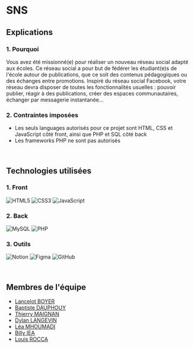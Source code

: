 # SNS

## Explications

### 1. Pourquoi

Vous avez été missionné(e) pour réaliser un nouveau réseau social adapté aux écoles. Ce réseau social a pour but de fédérer les étudiant(e)s de l'école autour de publications, que ce soit des contenus pédagogiques ou des échanges entre promotions. Inspiré du réseau social Facebook, votre réseau devra disposer de toutes les fonctionnalités usuelles : pouvoir publier, réagir à des publications, créer des espaces communautaires, échanger par messagerie instantanée...

### 2. Contraintes imposées

- Les seuls languages autorisés pour ce projet sont HTML, CSS et JavaScript côté front, ainsi que PHP et SQL côté back
- Les frameworks PHP ne sont pas autorisés

<br>

## Technologies utilisées

### 1. Front

![HTML5](https://img.shields.io/badge/html5-%23E34F26.svg?style=for-the-badge&logo=html5&logoColor=white)
![CSS3](https://img.shields.io/badge/css3-%231572B6.svg?style=for-the-badge&logo=css3&logoColor=white)
![JavaScript](https://img.shields.io/badge/javascript-%23323330.svg?style=for-the-badge&logo=javascript&logoColor=%23F7DF1E)

### 2. Back

![MySQL](https://img.shields.io/badge/mysql-%2300f.svg?style=for-the-badge&logo=mysql&logoColor=white)
![PHP](https://img.shields.io/badge/php-%23777BB4.svg?style=for-the-badge&logo=php&logoColor=white)

### 3. Outils

![Notion](https://img.shields.io/badge/Notion-%23000000.svg?style=for-the-badge&logo=notion&logoColor=white)
![Figma](https://img.shields.io/badge/figma-%23F24E1E.svg?style=for-the-badge&logo=figma&logoColor=white)
![GitHub](https://img.shields.io/badge/github-%23121011.svg?style=for-the-badge&logo=github&logoColor=white)

<br>

## Membres de l'équipe

- [Lancelot BOYER](https://github.com/Lance1ot0)
- [Baptiste DAUPHOUY](https://github.com/baptistedph)
- [Thierry MAIGNAN](https://github.com/Nangaim)
- [Dylan LANGEVIN](https://github.com/DylanLangevin)
- [Léa MHOUMADI](https://github.com/Leambr)
- [Billy IEA](https://github.com/Numyu)
- [Louis ROCCA](https://github.com/LouisSleep)

<br>
